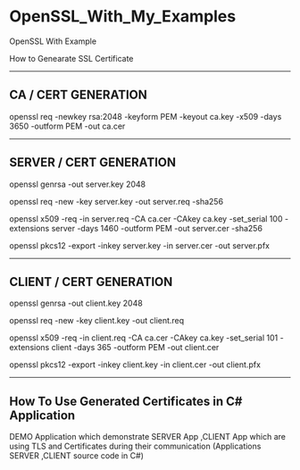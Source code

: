 # OpenSSL_With_My_Examples
OpenSSL With Example

How to Genearate SSL Certificate 

------------------------------------
CA / CERT GENERATION
------------------------------------
openssl req -newkey rsa:2048 -keyform PEM -keyout ca.key -x509 -days 3650 -outform PEM -out ca.cer


------------------------------------
SERVER / CERT GENERATION
------------------------------------
openssl genrsa -out server.key 2048

openssl req -new -key server.key -out server.req -sha256

openssl x509 -req -in server.req -CA ca.cer -CAkey ca.key -set_serial 100 -extensions server -days 1460 -outform PEM -out server.cer -sha256

openssl pkcs12 -export -inkey server.key -in server.cer -out server.pfx


------------------------------------
CLIENT / CERT GENERATION
------------------------------------
openssl genrsa -out client.key 2048

openssl req -new -key client.key -out client.req

openssl x509 -req -in client.req -CA ca.cer -CAkey ca.key -set_serial 101 -extensions client -days 365 -outform PEM -out client.cer

openssl pkcs12 -export -inkey client.key -in client.cer -out client.pfx


------------------------------------
How To Use Generated Certificates in C# Application
------------------------------------
DEMO Application which demonstrate SERVER App ,CLIENT App which are using TLS and Certificates during their communication
(Applications SERVER ,CLIENT source code in C#)
